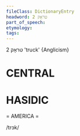 ```yaml
---
fileClass: DictionaryEntry
headword: טראָק 2
part_of_speech: 
etymology: 
tags: 
---
```

טראָק 2
'truck'
{Anglicism}

CENTRAL
========

HASIDIC
=======
= AMERICA = 

/trɔk/